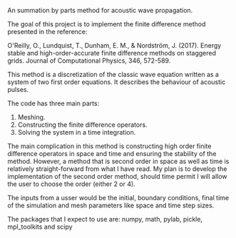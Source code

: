 An summation by parts method for acoustic wave propagation.

The goal of this project is to implement the finite difference method presented in the reference:

O'Reilly, O., Lundquist, T., Dunham, E. M., & Nordström, J. (2017). Energy stable and high-order-accurate finite difference methods on staggered grids. Journal of Computational Physics, 346, 572-589.

This method is a discretization of the classic wave equation written as a system of two first order equations.
It describes the behaviour of acoustic pulses.

The code has three main parts:

1. Meshing.
2. Constructing the finite difference operators.
3. Solving the system in a time integration.

The main complication in this method is constructing high order finite difference operators in space and time and ensuring 
the stability of the method. However, a method that is second order in space as well as time is relatively straight-forward from what I have read. My plan is to develop the implementation of the second order method, should time permit I will allow the user to choose the order (either 2 or 4).

The inputs from a usser would be the initial, boundary conditions, final time of the simulation and mesh parameters 
like space and time step sizes.

The packages that I expect to use are: numpy, math, pylab,
pickle, mpl_toolkits and scipy 
